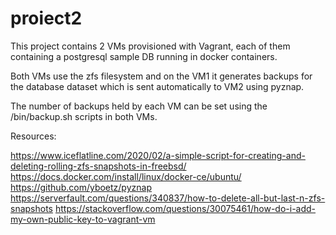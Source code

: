 # proiect2

This project contains 2 VMs provisioned with Vagrant, each of them containing a postgresql sample DB running in docker containers.

Both VMs use the zfs filesystem and on the VM1 it generates backups for the database dataset which is sent automatically to VM2 using pyznap.

The number of backups held by each VM can be set using the /bin/backup.sh scripts in both VMs.


Resources:

https://www.iceflatline.com/2020/02/a-simple-script-for-creating-and-deleting-rolling-zfs-snapshots-in-freebsd/
https://docs.docker.com/install/linux/docker-ce/ubuntu/
https://github.com/yboetz/pyznap
https://serverfault.com/questions/340837/how-to-delete-all-but-last-n-zfs-snapshots
https://stackoverflow.com/questions/30075461/how-do-i-add-my-own-public-key-to-vagrant-vm
